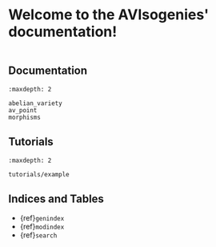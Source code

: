 # Welcome to the AVIsogenies' documentation!

```{include} ../../README.md
```

## Documentation

```{toctree}
:maxdepth: 2

abelian_variety
av_point
morphisms
```

## Tutorials

```{toctree}
:maxdepth: 2

tutorials/example
```

## Indices and Tables

* {ref}`genindex`
* {ref}`modindex`
* {ref}`search`
